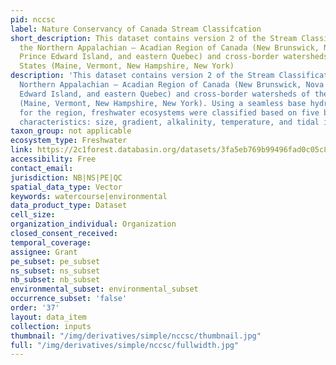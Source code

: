```yaml
---
pid: nccsc
label: Nature Conservancy of Canada Stream Classifcation
short_description: This dataset contains version 2 of the Stream Classification for
  the Northern Appalachian – Acadian Region of Canada (New Brunswick, Nova Scotia,
  Prince Edward Island, and eastern Quebec) and cross-border watersheds of the United
  States (Maine, Vermont, New Hampshire, New York)
description: 'This dataset contains version 2 of the Stream Classification for the
  Northern Appalachian – Acadian Region of Canada (New Brunswick, Nova Scotia, Prince
  Edward Island, and eastern Quebec) and cross-border watersheds of the United States
  (Maine, Vermont, New Hampshire, New York). Using a seamless base hydrography layer
  for the region, freshwater ecosystems were classified based on five biophysical
  characteristics: size, gradient, alkalinity, temperature, and tidal influence.'
taxon_group: not applicable
ecosystem_type: Freshwater
link: https://2c1forest.databasin.org/datasets/3fa5eb769b99496fad0c05c838c8823d
accessibility: Free
contact_email: 
jurisdiction: NB|NS|PE|QC
spatial_data_type: Vector
keywords: watercourse|environmental
data_product_type: Dataset
cell_size: 
organization_individual: Organization
closed_consent_received: 
temporal_coverage: 
assignee: Grant
pe_subset: pe_subset
ns_subset: ns_subset
nb_subset: nb_subset
environmental_subset: environmental_subset
occurrence_subset: 'false'
order: '37'
layout: data_item
collection: inputs
thumbnail: "/img/derivatives/simple/nccsc/thumbnail.jpg"
full: "/img/derivatives/simple/nccsc/fullwidth.jpg"
---
```

